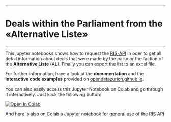 
----------

# Deals within the Parliament from the «Alternative Liste»

----------


This jupyter notebooks shows how to request the [RIS-API](https://data.stadt-zuerich.ch/dataset/parlamentsdienste_ris_api) in oder to get all detail information about deals that were made by the party or the faction of the **Alternative Liste** (AL). Finally you can export the list to an excel file.

For further information, have a look at the **documentation** and the **interactive code examples** provided on [opendatazurich.github.io](https://opendatazurich.github.io/ris-api/).

You can also easily access this Jupyter Notebook on Colab and go through it interactively. 
Just klick the following button: 

[![Open In Colab](https://colab.research.google.com/assets/colab-badge.svg)](https://colab.research.google.com/github/DonGoginho/myPy/blob/main/parlamentsdienste_ris_api/pd_ris_api_al_geschaefte.ipynb)
        
And here is also on Colab a Jupyter notebook for [general use of the RIS API](https://colab.research.google.com/github/opendatazurich/opendatazurich.github.io/blob/master/ris-api/RIS-API-Beispiele.ipynb)
